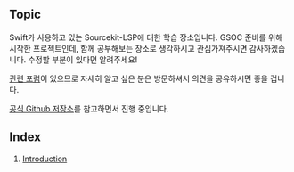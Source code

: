 ## Topic
Swift가 사용하고 있는 Sourcekit-LSP에 대한 학습 장소입니다. GSOC 준비를 위해 시작한 프로젝트인데, 함께 공부해보는 장소로 생각하시고 관심가져주시면 감사하곘습니다. 수정할 부분이 있다면 알려주세요!
 
[관련 포럼](https://forums.swift.org/c/development/sourcekit-lsp/47)이 있으므로 자세히 알고 싶은 분은 방문하셔서 의견을 공유하시면 좋을 겁니다.
 
[공식 Github 저장소](https://github.com/apple/sourcekit-lsp#sourcekit-lsp)를 참고하면서 진행 중입니다.

## Index
1. [Introduction](https://github.com/IMCHO/TIL.github.io/blob/master/Sourcekit-LSP/Introduction.md)

